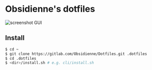 # Obsidienne's dotfiles

![screenshot GUI](http://i.imgur.com/5Fs4quY.png)

## Install

~~~bash
$ cd ~
$ git clone https://gitlab.com/Obsidienne/Dotfiles.git .dotfiles
$ cd .dotfiles
$ <dir>/install.sh # e.g. cli/install.sh
~~~
